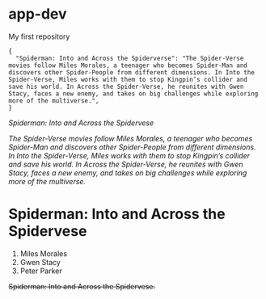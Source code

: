 # app-dev
My first repository

```
{
  "Spiderman: Into and Across the Spiderverse": "The Spider-Verse movies follow Miles Morales, a teenager who becomes Spider-Man and discovers other Spider-People from different dimensions. In Into the Spider-Verse, Miles works with them to stop Kingpin’s collider and save his world. In Across the Spider-Verse, he reunites with Gwen Stacy, faces a new enemy, and takes on big challenges while exploring more of the multiverse.",
}
```

*Spiderman: Into and Across the Spidervese*

*The Spider-Verse movies follow Miles Morales, a teenager who becomes Spider-Man and discovers other Spider-People from different dimensions. In Into the Spider-Verse, Miles works with them to stop Kingpin’s collider and save his world. In Across the Spider-Verse, he reunites with Gwen Stacy, faces a new enemy, and takes on big challenges while exploring more of the multiverse.*

# Spiderman: Into and Across the Spidervese

1. Miles Morales
2. Gwen Stacy
3. Peter Parker

~~Spiderman: Into and Across the Spidervese.~~
